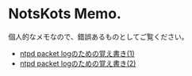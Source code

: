 # NotsKots Memo.

個人的なメモなので、錯誤あるものとしてご覧ください。

- [ntpd packet logのための覚え書き(1)](./ntpd-receive.md)
- [ntpd packet logのための覚え書き(2)](./ntpd-private.md)



